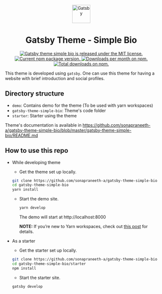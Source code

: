 <p align="center">
  <a href="https://gatsbyjs.org">
    <img alt="Gatsby" src="https://sonapraneeth-a.github.io/gatsby-theme-simple-bio/icons/icon-512x512.png" width="60" />
  </a>
</p>
<h1 align="center">
  Gatsby Theme - Simple Bio
</h1>

<p align="center">
  <a href="https://github.com/sonapraneeth-a/gatsby-theme-simple-bio/blob/master/gatsby-theme-simple-bio/LICENSE">
    <img src="https://img.shields.io/badge/license-MIT-blue.svg" alt="Gatsby theme simple bio is released under the MIT license." />
  </a>
  <a href="https://www.npmjs.org/package/gatsby-theme-simple-bio">
    <img src="https://img.shields.io/npm/v/gatsby-theme-simple-bio.svg" alt="Current npm package version." />
  </a>
  <a href="https://npmcharts.com/compare/gatsby-theme-simple-bio?minimal=true">
    <img src="https://img.shields.io/npm/dm/gatsby-theme-simple-bio.svg" alt="Downloads per month on npm." />
  </a>
  <a href="https://npmcharts.com/compare/gatsby-theme-simple-bio?minimal=true">
    <img src="https://img.shields.io/npm/dt/gatsby-theme-simple-bio.svg" alt="Total downloads on npm." />
  </a>
</p>

This theme is developed using ```gatsby```. One can use this theme for having a website with brief introduction and social profiles.

## Directory structure

- ```demo```: Contains demo for the theme (To be used with yarn workspaces)
- ```gatsby-theme-simple-bio```: Theme's code folder
- ```starter```: Starter using the theme

Theme's documentation is available in https://github.com/sonapraneeth-a/gatsby-theme-simple-bio/blob/master/gatsby-theme-simple-bio/README.md

## How to use this repo

- While developing theme
  - Get the theme set up locally.
  ```sh
  git clone https://github.com/sonapraneeth-a/gatsby-theme-simple-bio.git
  cd gatsby-theme-simple-bio
  yarn install
  ```

  - Start the demo site.
    ```sh
    yarn develop
    ```

    The demo will start at http://localhost:8000

    **NOTE:** If you’re new to Yarn workspaces, check out [this post](https://www.gatsbyjs.org/blog/2019-05-22-setting-up-yarn-workspaces-for-theme-development/) for details.

- As a starter
  - Get the starter set up locally.
  ```sh
  git clone https://github.com/sonapraneeth-a/gatsby-theme-simple-bio.git
  cd gatsby-theme-simple-bio/starter
  npm install
  ```

  - Start the starter site.
  ```sh
  gatsby develop
  ```
